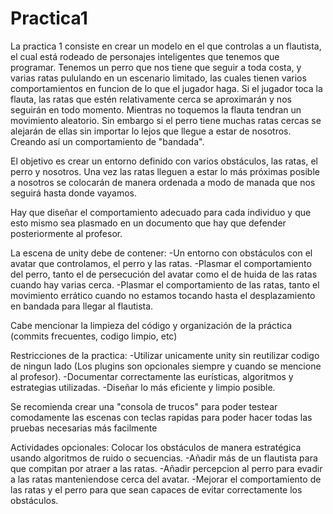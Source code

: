# Practica1

La practica 1 consiste en crear un modelo en el que controlas a un flautista, el cual está rodeado de personajes inteligentes que tenemos que programar. Tenemos un perro que
nos tiene que seguir a toda costa, y varias ratas pululando en un escenario limitado, las cuales tienen varios comportamientos
en funcion de lo que el jugador haga. Si el jugador toca la flauta, las ratas que estén relativamente cerca se aproximarán y nos seguirán en todo momento. Mientras no toquemos 
la flauta tendran un movimiento aleatorio. Sin embargo si el perro tiene muchas ratas cercas se alejarán de ellas sin importar lo lejos que llegue a estar de nosotros. Creando así
un comportamiento de "bandada".

El objetivo es crear un entorno definido con varios obstáculos, las ratas, el perro y nosotros. Una vez las ratas lleguen a estar lo más próximas posible a nosotros se colocarán
de manera ordenada a modo de manada que nos seguirá hasta donde vayamos.

Hay que diseñar el comportamiento adecuado para cada individuo y que esto mismo sea plasmado en un documento que hay que defender posteriormente al profesor.

La escena de unity debe de contener:
-Un entorno con obstáculos con el avatar que controlamos, el perro y las ratas.
-Plasmar el comportamiento del perro, tanto el de persecución del avatar como el de huida de las ratas cuando hay varias cerca.
-Plasmar el comportamiento de las ratas, tanto el movimiento errático cuando no estamos tocando hasta el desplazamiento en bandada para llegar al flautista.

Cabe mencionar la limpieza del código y organización de la práctica (commits frecuentes, codigo limpio, etc)

Restricciones de la practica:
-Utilizar unicamente unity sin reutilizar codigo de ningun lado (Los plugins son opcionales siempre y cuando se mencione al profesor).
-Documentar correctamente las eurísticas, algoritmos y estrategias utilizadas.
-Diseñar lo más eficiente y limpio posible.

Se recomienda crear una "consola de trucos" para poder testear comodamente las escenas con teclas rapidas para poder hacer todas las pruebas necesarias más facilmente

Actividades opcionales:
Colocar los obstáculos de manera estratégica usando algoritmos de ruido o secuencias.
-Añadir más de un flautista para que compitan por atraer a las ratas.
-Añadir percepcion al perro para evadir a las ratas manteniendose cerca del avatar.
-Mejorar el comportamiento de las ratas y el perro para que sean capaces de evitar correctamente los obstáculos.